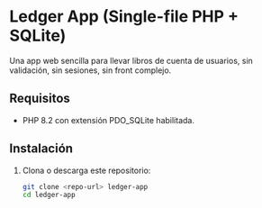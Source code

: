 # Ledger App (Single-file PHP + SQLite)

Una app web sencilla para llevar libros de cuenta de usuarios, sin validación, sin sesiones, sin front complejo.

## Requisitos

- PHP 8.2 con extensión PDO_SQLite habilitada.

## Instalación

1. Clona o descarga este repositorio:
   ```bash
   git clone <repo-url> ledger-app
   cd ledger-app
